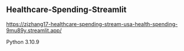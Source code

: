 ## Healthcare-Spending-Streamlit
https://zjzhang17-healthcare-spending-stream-usa-health-spending-9mu89y.streamlit.app/

Python 3.10.9
